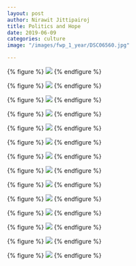 ```yaml
---
layout: post
author: Nirawit Jittipairoj
title: Politics and Hope
date: 2019-06-09
categories: culture
image: "/images/fwp_1_year/DSC06560.jpg"

---
```

{% figure %}
![](/images/fwp_1_year/DSC06430.jpg)
{% endfigure %}

{% figure %}
![](/images/fwp_1_year/DSC06480.jpg)
{% endfigure %}

{% figure %}
![](/images/fwp_1_year/DSC06518.jpg)
{% endfigure %}

{% figure %}
![](/images/fwp_1_year/DSC06530.jpg)
{% endfigure %}

{% figure %}
![](/images/fwp_1_year/DSC06555.jpg)
{% endfigure %}

{% figure %}
![](/images/fwp_1_year/DSC06434.jpg)
{% endfigure %}

{% figure %}
![](/images/fwp_1_year/DSC06439.jpg)
{% endfigure %}

{% figure %}
![](/images/fwp_1_year/DSC06454.jpg)
{% endfigure %}

{% figure %}
![](/images/fwp_1_year/DSC06590.jpg)
{% endfigure %}

{% figure %}
![](/images/fwp_1_year/DSC06462.jpg)
{% endfigure %}

{% figure %}
![](/images/fwp_1_year/DSC06457.jpg)
{% endfigure %}

{% figure %}
![](/images/fwp_1_year/DSC06558.jpg)
{% endfigure %}

{% figure %}
![](/images/fwp_1_year/DSC06579.jpg)
{% endfigure %}

{% figure %}
![](/images/fwp_1_year/DSC06570.jpg)
{% endfigure %}